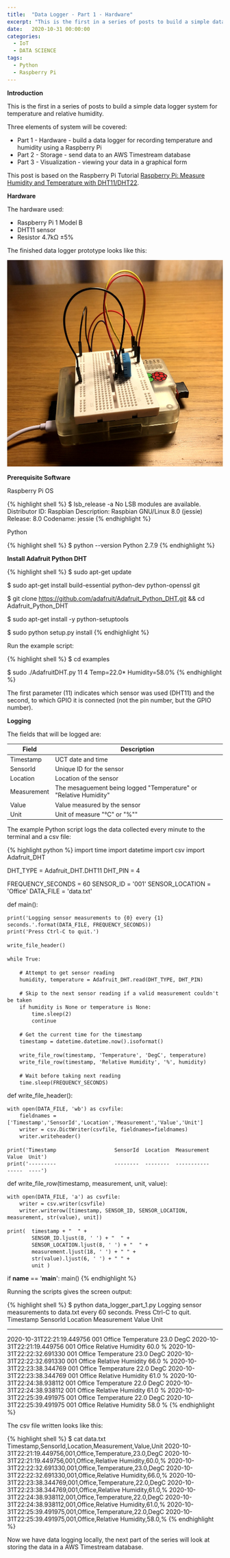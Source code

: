 ```yaml
---
title:  "Data Logger - Part 1 - Hardware"
excerpt: "This is the first in a series of posts to build a simple data logger system for temperature and relative humidity. Part 1 will build the hardware."
date:   2020-10-31 00:00:00
categories:
  - IoT
  - DATA SCIENCE
tags:
  - Python
  - Raspberry Pi
---
```


**Introduction**

This is the first in a series of posts to build a simple data logger system for temperature and relative humidity. 

Three elements of system will be covered:

* Part 1 - Hardware - build a data logger for recording temperature and humidity using a Raspberry Pi
* Part 2 - Storage - send data to an AWS Timestream database 
* Part 3 - Visualization - viewing your data in a graphical form

 This post is based on the Raspberry Pi Tutorial <a title="Raspberry Pi: Measure Humidity and Temperature with DHT11/DHT22" href="https://tutorials-raspberrypi.com/raspberry-pi-measure-humidity-temperature-dht11-dht22/" target="_blank">Raspberry Pi: Measure Humidity and Temperature with DHT11/DHT22</a>.

**Hardware**

The hardware used:

* Raspberry Pi 1 Model B
* DHT11 sensor
* Resistor 4.7kΩ ±5%

The finished data logger prototype looks like this:

![](/assets/blog/data-logger-part-1-hardware/data-logger-prototype.png)

**Prerequisite Software**

Raspberry Pi OS 

{% highlight shell %}
$ lsb_release -a
No LSB modules are available.
Distributor ID:	Raspbian
Description:	Raspbian GNU/Linux 8.0 (jessie)
Release:	8.0
Codename:	jessie
{% endhighlight %}

Python

{% highlight shell %}
$ python --version
Python 2.7.9
{% endhighlight %}

**Install Adafruit Python DHT**

{% highlight shell %}
$ sudo apt-get update
	
$ sudo apt-get install build-essential python-dev python-openssl git
	
$ git clone https://github.com/adafruit/Adafruit_Python_DHT.git && cd Adafruit_Python_DHT
	
$ sudo apt-get install -y python-setuptools
	
$ sudo python setup.py install
{% endhighlight %}

Run the example script:

{% highlight shell %}
$ cd examples

$ sudo ./AdafruitDHT.py 11 4
Temp=22.0*  Humidity=58.0%
{% endhighlight %}

The first parameter (11) indicates which sensor was used (DHT11) and the second, to which GPIO it is connected (not the pin number, but the GPIO number).

**Logging**

The fields that will be logged are:

| Field | Description |
|-------|--------|
|Timestamp|UCT date and time|
|SensorId|Unique ID for the sensor|
|Location|Location of the sensor|
|Measurement|The mesaguement being logged "Temperature" or "Relative Humidity"|
|Value|Value measured by the sensor|
|Unit|Unit of measure "°C" or "%""

The example Python script logs the data collected every minute to the terminal and a csv file:

{% highlight python %}
import time
import datetime
import csv
import Adafruit_DHT

DHT_TYPE = Adafruit_DHT.DHT11
DHT_PIN  = 4

FREQUENCY_SECONDS = 60
SENSOR_ID = '001'
SENSOR_LOCATION = 'Office'
DATA_FILE = 'data.txt'

def main():

    print('Logging sensor measurements to {0} every {1} seconds.'.format(DATA_FILE, FREQUENCY_SECONDS))
    print('Press Ctrl-C to quit.')

    write_file_header()

    while True:
    
        # Attempt to get sensor reading
        humidity, temperature = Adafruit_DHT.read(DHT_TYPE, DHT_PIN)

        # Skip to the next sensor reading if a valid measurement couldn't be taken
        if humidity is None or temperature is None:
            time.sleep(2)
            continue

        # Get the current time for the timestamp
        timestamp = datetime.datetime.now().isoformat()

        write_file_row(timestamp, 'Temperature', 'DegC', temperature)
        write_file_row(timestamp, 'Relative Humidity', '%', humidity)

        # Wait before taking next reading
        time.sleep(FREQUENCY_SECONDS)

def write_file_header():

    with open(DATA_FILE, 'wb') as csvfile:
        fieldnames = ['Timestamp','SensorId','Location','Measurement','Value','Unit']
        writer = csv.DictWriter(csvfile, fieldnames=fieldnames)
        writer.writeheader()

    print('Timestamp                   SensorId  Location  Measurement        Value  Unit')
    print('---------                   --------  --------  -----------        -----  ----')

def write_file_row(timestamp, measurement, unit, value):

    with open(DATA_FILE, 'a') as csvfile:
        writer = csv.writer(csvfile)
        writer.writerow([timestamp, SENSOR_ID, SENSOR_LOCATION, measurement, str(value), unit])

    print(  timestamp + "  " + 
            SENSOR_ID.ljust(8, ' ') + "  " + 
            SENSOR_LOCATION.ljust(8, ' ') + "  " + 
            measurement.ljust(18, ' ') + " " + 
            str(value).ljust(6, ' ') + " " + 
            unit )

if __name__ == '__main__':
    main()
{% endhighlight %}

Running the scripts gives the screen output:

{% highlight shell %}
$ python data_logger_part_1.py
Logging sensor measurements to data.txt every 60 seconds.
Press Ctrl-C to quit.
Timestamp                   SensorId  Location  Measurement        Value  Unit
---------                   --------  --------  -----------        -----  ----
2020-10-31T22:21:19.449756  001       Office    Temperature        23.0   DegC
2020-10-31T22:21:19.449756  001       Office    Relative Humidity  60.0   %
2020-10-31T22:22:32.691330  001       Office    Temperature        23.0   DegC
2020-10-31T22:22:32.691330  001       Office    Relative Humidity  66.0   %
2020-10-31T22:23:38.344769  001       Office    Temperature        22.0   DegC
2020-10-31T22:23:38.344769  001       Office    Relative Humidity  61.0   %
2020-10-31T22:24:38.938112  001       Office    Temperature        22.0   DegC
2020-10-31T22:24:38.938112  001       Office    Relative Humidity  61.0   %
2020-10-31T22:25:39.491975  001       Office    Temperature        22.0   DegC
2020-10-31T22:25:39.491975  001       Office    Relative Humidity  58.0   %
{% endhighlight %}

The csv file written looks like this:

{% highlight shell %}
$ cat data.txt
Timestamp,SensorId,Location,Measurement,Value,Unit
2020-10-31T22:21:19.449756,001,Office,Temperature,23.0,DegC
2020-10-31T22:21:19.449756,001,Office,Relative Humidity,60.0,%
2020-10-31T22:22:32.691330,001,Office,Temperature,23.0,DegC
2020-10-31T22:22:32.691330,001,Office,Relative Humidity,66.0,%
2020-10-31T22:23:38.344769,001,Office,Temperature,22.0,DegC
2020-10-31T22:23:38.344769,001,Office,Relative Humidity,61.0,%
2020-10-31T22:24:38.938112,001,Office,Temperature,22.0,DegC
2020-10-31T22:24:38.938112,001,Office,Relative Humidity,61.0,%
2020-10-31T22:25:39.491975,001,Office,Temperature,22.0,DegC
2020-10-31T22:25:39.491975,001,Office,Relative Humidity,58.0,%
{% endhighlight %}

Now we have data logging locally, the next part of the series will look at storing the data in a AWS Timestream database.
